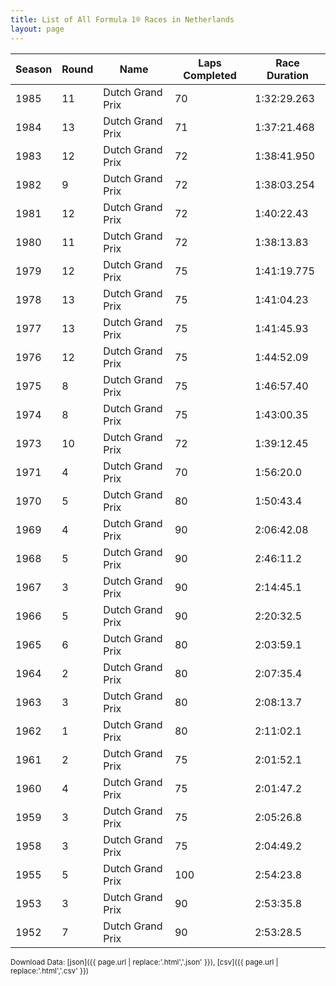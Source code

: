 ```yaml
---
title: List of All Formula 1® Races in Netherlands
layout: page
---
```


| Season | Round | Name | Laps Completed | Race Duration |
|--|--|--|--|--|
| 1985 | 11 | Dutch Grand Prix | 70 | 1:32:29.263 |
| 1984 | 13 | Dutch Grand Prix | 71 | 1:37:21.468 |
| 1983 | 12 | Dutch Grand Prix | 72 | 1:38:41.950 |
| 1982 | 9 | Dutch Grand Prix | 72 | 1:38:03.254 |
| 1981 | 12 | Dutch Grand Prix | 72 | 1:40:22.43 |
| 1980 | 11 | Dutch Grand Prix | 72 | 1:38:13.83 |
| 1979 | 12 | Dutch Grand Prix | 75 | 1:41:19.775 |
| 1978 | 13 | Dutch Grand Prix | 75 | 1:41:04.23 |
| 1977 | 13 | Dutch Grand Prix | 75 | 1:41:45.93 |
| 1976 | 12 | Dutch Grand Prix | 75 | 1:44:52.09 |
| 1975 | 8 | Dutch Grand Prix | 75 | 1:46:57.40 |
| 1974 | 8 | Dutch Grand Prix | 75 | 1:43:00.35 |
| 1973 | 10 | Dutch Grand Prix | 72 | 1:39:12.45 |
| 1971 | 4 | Dutch Grand Prix | 70 | 1:56:20.0 |
| 1970 | 5 | Dutch Grand Prix | 80 | 1:50:43.4 |
| 1969 | 4 | Dutch Grand Prix | 90 | 2:06:42.08 |
| 1968 | 5 | Dutch Grand Prix | 90 | 2:46:11.2 |
| 1967 | 3 | Dutch Grand Prix | 90 | 2:14:45.1 |
| 1966 | 5 | Dutch Grand Prix | 90 | 2:20:32.5 |
| 1965 | 6 | Dutch Grand Prix | 80 | 2:03:59.1 |
| 1964 | 2 | Dutch Grand Prix | 80 | 2:07:35.4 |
| 1963 | 3 | Dutch Grand Prix | 80 | 2:08:13.7 |
| 1962 | 1 | Dutch Grand Prix | 80 | 2:11:02.1 |
| 1961 | 2 | Dutch Grand Prix | 75 | 2:01:52.1 |
| 1960 | 4 | Dutch Grand Prix | 75 | 2:01:47.2 |
| 1959 | 3 | Dutch Grand Prix | 75 | 2:05:26.8 |
| 1958 | 3 | Dutch Grand Prix | 75 | 2:04:49.2 |
| 1955 | 5 | Dutch Grand Prix | 100 | 2:54:23.8 |
| 1953 | 3 | Dutch Grand Prix | 90 | 2:53:35.8 |
| 1952 | 7 | Dutch Grand Prix | 90 | 2:53:28.5 |

<small>Download Data: [json]({{ page.url | replace:'.html','.json' }}), [csv]({{ page.url | replace:'.html','.csv' }})</small>
